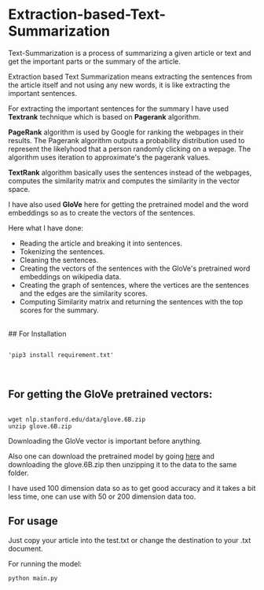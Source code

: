 # Extraction-based-Text-Summarization

Text-Summarization is a process of summarizing a given article or text and get the important parts or the summary of the article. 

Extraction based Text Summarization means extracting the sentences from the article itself and not using any new words, it is like extracting the important sentences. 

For extracting the important sentences for the summary I have used **Textrank** technique which is based on **Pagerank** algorithm.

**PageRank** algorithm is used  by Google for ranking the webpages in their results. The Pagerank algorithm outputs a probability distribution used to represent the likelyhood that a person randomly clicking on a wepage. The algorithm uses iteration to approximate's the pagerank values.

**TextRank** algorithm basically uses the sentences instead of the webpages, computes the similarity matrix and computes the similarity in the vector space.

I have also used **GloVe** here for getting the pretrained model and the word embeddings so as to create the vectors of the sentences.

Here what I have done:

- Reading the article and breaking it into sentences.
- Tokenizing the sentences.
- Cleaning the sentences.
- Creating the vectors of the sentences with the GloVe's pretrained word embeddings on wikipedia data.
- Creating the graph of sentences, where the vertices are the sentences and the edges are the similarity scores.
- Computing Similarity matrix and returning the sentences with the top scores for the summary. 
<br>
## For Installation


```

'pip3 install requirement.txt'

```
<br>

## For getting the GloVe pretrained vectors:

```

wget nlp.stanford.edu/data/glove.6B.zip
unzip glove.6B.zip

```
Downloading the GloVe vector is important before anything.

Also one can download the pretrained model by going [here](https://nlp.stanford.edu/projects/glove) and downloading the glove.6B.zip then unzipping it to the data to the same folder.

I have used 100 dimension data so as to get good accuracy and it takes a bit less time, one can use with 50 or 200 dimension data too.
<br>
## For usage 

Just copy your article into the test.txt or change the destination to your .txt document.


For running the model:

```
python main.py

```
<br>
<br>
